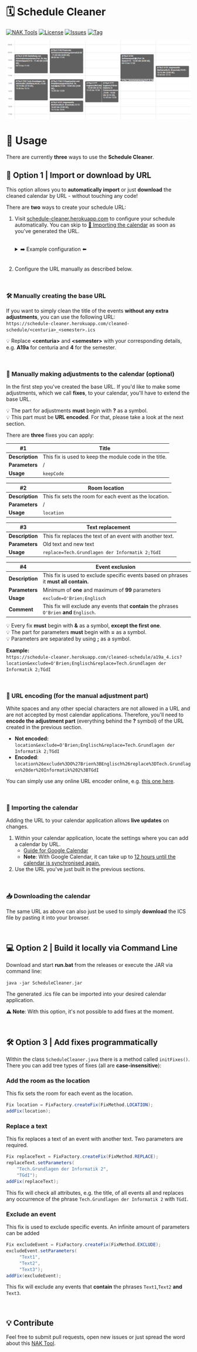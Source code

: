 # 🗓️ Schedule Cleaner

[![NAK Tools](https://img.shields.io/badge/NAK%20Tools-member-blue)](https://nak.coderesting.dev/)
[![License](https://img.shields.io/badge/license-MIT-brightgreen)](https://github.com/jeff-saupe/ScheduleCleaner/blob/master/LICENSE)
[![Issues](https://img.shields.io/github/issues/jeff-saupe/ScheduleCleaner)](https://github.com/jeff-saupe/ScheduleCleaner/issues)
[![Tag](https://img.shields.io/github/v/release/jeff-saupe/ScheduleCleaner)](https://github.com/jeff-saupe/ScheduleCleaner/releases)

![Comparison](./meta/comparison.gif)

# 📖 Usage

There are currently **three** ways to use the **Schedule Cleaner**.

## 🧾 Option 1 | Import or download by URL

This option allows you to **automatically import** or just **download** the cleaned calendar by URL - without touching any code!

There are **two** ways to create your schedule URL:

1. Visit [schedule-cleaner.herokuapp.com](https://schedule-cleaner.herokuapp.com) to configure your schedule automatically. You can skip to [📆 Importing the calendar](#-Importing-the-calendar) as soon as you've generated the URL.
    </br>
    </br>
    <details>
    <summary>➡️ Example configuration ⬅️</summary>
    
    ![Example](./meta/example.jpg)
    </details>
    </br>
2. Configure the URL manually as described below.


</br>

### 🛠️ Manually creating the base URL

If you want to simply clean the title of the events **without any extra adjustments**, you can use the following URL: <br />
`https://schedule-cleaner.herokuapp.com/cleaned-schedule/<centuria>_<semester>.ics`

💡 Replace **\<centuria\>** and **\<semester\>** with your corresponding details, e.g. **A19a** for centuria and **4** for
the semester.

</br>

### 🧰 Manually making adjustments to the calendar (optional)

In the first step you've created the base URL. If you'd like to make some adjustments, which we call **fixes**, to your calendar, you'll have to
extend the base URL.

💡 The part for adjustments **must** begin with **?** as a symbol. \
💡 This part must be **URL encoded**. For that, please take a look at the next section.

There are **three** fixes you can apply:

| #1              | Title                                                  |
| --------------- | ------------------------------------------------------ |
| **Description** | This fix is used to keep the module code in the title. |
| **Parameters**  | /                                                      |
| **Usage**       | `keepCode`                                             |

| #2              | Room location                                          |
| --------------- | ------------------------------------------------------ |
| **Description** | This fix sets the room for each event as the location. |
| **Parameters**  | /                                                      |
| **Usage**       | `location`                                             |

| #3              | Text replacement                                          |
| --------------- | --------------------------------------------------------- |
| **Description** | This fix replaces the text of an event with another text. |
| **Parameters**  | Old text and new text                                     |
| **Usage**       | `replace=Tech.Grundlagen der Informatik 2;TGdI`           |

| #4              | Event exclusion                                                                             |
| --------------- | ------------------------------------------------------------------------------------------- |
| **Description** | This fix is used to exclude specific events based on phrases it **must all contain.**       |
| **Parameters**  | Minimum of **one** and maximum of **99** parameters                                        |
| **Usage**       | `exclude=O'Brien;Englisch`                                                                  |
| **Comment**     | This fix will exclude any events that **contain** the phrases `O'Brien` **and** `Englisch`. |

💡 Every fix **must** begin with **&** as a symbol, **except the first one**. \
💡 The part for parameters **must** begin with **=** as a symbol. \
💡 Parameters are separated by using **;** as a symbol.

**Example:** \
`https://schedule-cleaner.herokuapp.com/cleaned-schedule/a19a_4.ics?location&exclude=O'Brien;Englisch&replace=Tech.Grundlagen der Informatik 2;TGdI `

</br>

### 🔧 URL encoding (for the manual adjustment part)

White spaces and any other special characters are not allowed in a URL and are not accepted by most calendar
applications. Therefore, you'll need to **encode the adjustment part** (everything behind the **?** symbol) of the URL
created in the previous section.

- **Not encoded:**
  `location&exclude=O'Brien;Englisch&replace=Tech.Grundlagen der Informatik 2;TGdI`
- **Encoded**:
  `location%26exclude%3DO%27Brien%3BEnglisch%26replace%3DTech.Grundlagen%20der%20Informatik%202%3BTGdI`

You can simply use any online URL encoder online, e.g. [this one here](https://meyerweb.com/eric/tools/dencoder/).

</br>

### 📆 Importing the calendar

Adding the URL to your calendar application allows **live updates** on changes.

1. Within your calendar application, locate the settings where you can add a calendar by URL. <br>
   - [Guide for Google Calendar](https://support.google.com/calendar/answer/37100#:~:text=Use%20a%20link%20to%20add%20a%20public%20calendar)
   - **Note**: With Google Calendar, it can take up to [12 hours until the calendar is synchronised again.](https://support.google.com/calendar/answer/37100?hl=en&ref_topic=1672445/#:~:text=It%20might%20take%20up%20to%2012%20hours%20for%20changes%20to%20show%20in%20your%20Google%20Calendar.)
2. Use the URL you've just built in the previous sections.

</br>

### 📥 Downloading the calendar

The same URL as above can also just be used to simply **download** the ICS file by pasting it into your browser.

</br>

## 💻 Option 2 | Build it locally via Command Line

Download and start **run.bat** from the releases or execute the JAR via command line:

`java -jar ScheduleCleaner.jar`

The generated .ics file can be imported into your desired calendar application.

**⚠️ Note**: With this option, it's not possible to add fixes at the moment.

</br>

## 🛠️ Option 3 | Add fixes programmatically

Within the class `ScheduleCleaner.java` there is a method called `initFixes()`.
There you can add tree types of fixes (all are **case-insensitive**):

### Add the room as the location

This fix sets the room for each event as the location.

```java
Fix location = FixFactory.createFix(FixMethod.LOCATION);
addFix(location);
```

### Replace a text

This fix replaces a text of an event with another text. Two parameters are required.

```java
Fix replaceText = FixFactory.createFix(FixMethod.REPLACE);
replaceText.setParameters(
    "Tech.Grundlagen der Informatik 2",
    "TGdI");
addFix(replaceText);
```

This fix will check all attributes, e.g. the title, of all events all and replaces any occurrence
of the phrase `Tech.Grundlagen der Informatik 2` with `TGdI`.

### Exclude an event

This fix is used to exclude specific events. An infinite amount of parameters can be added

```java
Fix excludeEvent = FixFactory.createFix(FixMethod.EXCLUDE);
excludeEvent.setParameters(
     "Text1",
     "Text2",
     "Text3");
addFix(excludeEvent);
```

This fix will exclude any events that **contain** the phrases `Text1`,`Text2` **and** `Text3`.

</br>

## 💡 Contribute

Feel free to submit pull requests, open new issues or just spread the word about this [NAK Tool](https://nak.coderesting.dev/).
